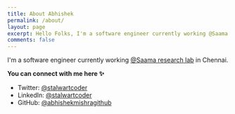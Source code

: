 ```yaml
---
title: About Abhishek
permalink: /about/
layout: page
excerpt: Hello Folks, I'm a software engineer currently working @Saama research lab in Chennai, from the Mumbai.
comments: false
---
```


I'm a software engineer currently working [@Saama research lab](https://github.com/saamaresearch) in Chennai.

**You can connect with me here ✨**

- Twitter: <a href="https://twitter.com/stalwartcoder" target="_blank">@stalwartcoder</a>
- LinkedIn: <a href="https://linkedin.com/in/stalwartcoder" target="_blank">@stalwartcoder</a>
- GitHub: <a href="https://github.com/abhishekmishragithub" target="_blank">@abhishekmishragithub</a>
